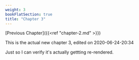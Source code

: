 ```yaml
---
weight: 3
bookFlatSection: true
title: "Chapter 3"
---
```


[Previous Chapter]({{<ref "chapter-2.md" >}})

This is the actual new chapter 3, edited on 2020-06-24-20:34

Just so I can verify it's actually gettting re-rendered. 
